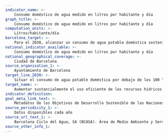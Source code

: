 ```yaml
---
indicator_name: >-
    Consumo doméstico de agua medido en litros por habitante y día
graph_title: >-
    Consumo doméstico de agua medido en litros por habitante y día
computation_units: >-
    Litros/habitante/día
barcelona_target: >-
    Para el 2030, alcanzar un consumo de agua potable doméstica sostenible, gracias a medidas de eficiencia y ahorro
national_indicator_available: >-
    Consumo doméstico de agua medido en litros por habitante y día
national_geographical_coverage: >-
    Ciudad de Barcelona
source_organisation_1: >-
    Ayuntamiento de Barcelona
target_line_2030: >-
    Situar el consumo de agua potable doméstica por debajo de los 100 litros/habitante/día
target_name: >-
    Aumentar sustancialmente el uso eficiente de los recursos hídricos en todos los sectores y asegurar la sostenibilidad de la extracción y del suministro de agua potable para hacer frente a la escasez de agua y reducir notablemente el número de personas que sufren de escasez de agua
indicator_definition:
goal_meta_link_text: >-
    Metadatos de los Objetivos de Desarrollo Sostenible de las Naciones Unidas (pdf 894kB)
source_periodicity_1: >-
    Datos disponibles cada año
source_url_text_1: >-
    Barcelona Ciclo del Agua, SA (BCASA). Área de Medio Ambiente y Servicios Urbanos 
source_other_info_1:
---
```

